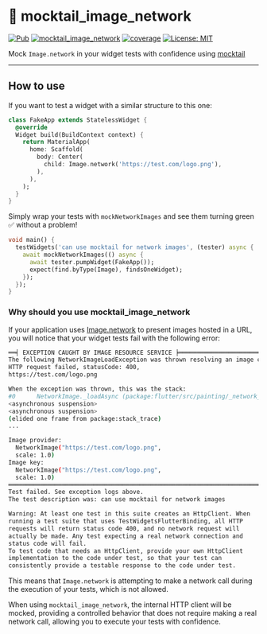 # 🍹 mocktail_image_network

[![Pub](https://img.shields.io/pub/v/mocktail_image_network.svg)](https://pub.dev/packages/mocktail_image_network)
[![mocktail_image_network](https://github.com/felangel/mocktail/actions/workflows/mocktail_image_network.yaml/badge.svg)](https://github.com/felangel/mocktail/actions)
[![coverage](https://raw.githubusercontent.com/felangel/mocktail/main/coverage_badge.svg)]()
[![License: MIT](https://img.shields.io/badge/license-MIT-purple.svg)](https://opensource.org/licenses/MIT)

Mock `Image.network` in your widget tests with confidence using [mocktail](https://pub.dev/packages/mocktail)

---

## How to use

If you want to test a widget with a similar structure to this one:

```dart
class FakeApp extends StatelessWidget {
  @override
  Widget build(BuildContext context) {
    return MaterialApp(
      home: Scaffold(
        body: Center(
          child: Image.network('https://test.com/logo.png'),
        ),
      ),
    );
  }
}
```

Simply wrap your tests with `mockNetworkImages` and see them turning green ✅
without a problem!

```dart
void main() {
  testWidgets('can use mocktail for network images', (tester) async {
    await mockNetworkImages(() async {
      await tester.pumpWidget(FakeApp());
      expect(find.byType(Image), findsOneWidget);
    });
  });
}
```

### Why should you use mocktail_image_network

If your application uses [Image.network](https://api.flutter.dev/flutter/widgets/Image/Image.network.html)
to present images hosted in a URL, you will notice that your widget tests fail
with the following error:

```bash
══╡ EXCEPTION CAUGHT BY IMAGE RESOURCE SERVICE ╞════════════════════════════════════════════════════
The following NetworkImageLoadException was thrown resolving an image codec:
HTTP request failed, statusCode: 400,
https://test.com/logo.png

When the exception was thrown, this was the stack:
#0      NetworkImage._loadAsync (package:flutter/src/painting/_network_image_io.dart:99:9)
<asynchronous suspension>
<asynchronous suspension>
(elided one frame from package:stack_trace)
...

Image provider:
  NetworkImage("https://test.com/logo.png",
  scale: 1.0)
Image key:
  NetworkImage("https://test.com/logo.png",
  scale: 1.0)
════════════════════════════════════════════════════════════════════════════════════════════════════
Test failed. See exception logs above.
The test description was: can use mocktail for network images

Warning: At least one test in this suite creates an HttpClient. When
running a test suite that uses TestWidgetsFlutterBinding, all HTTP
requests will return status code 400, and no network request will
actually be made. Any test expecting a real network connection and
status code will fail.
To test code that needs an HttpClient, provide your own HttpClient
implementation to the code under test, so that your test can
consistently provide a testable response to the code under test.
```

This means that `Image.network` is attempting to make a network call during the
execution of your tests, which is not allowed.

When using `mocktail_image_network`, the internal HTTP client will be mocked,
providing a controlled behavior that does not require making a real network
call, allowing you to execute your tests with confidence.
